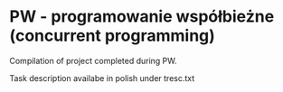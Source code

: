 # PW - programowanie współbieżne (concurrent programming)

Compilation of project completed during PW.  

Task description availabe in polish under tresc.txt